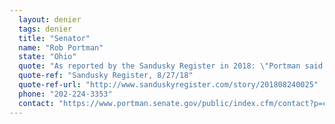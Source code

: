 ```yaml
---
  layout: denier
  tags: denier
  title: "Senator"
  name: "Rob Portman"
  state: "Ohio"
  quote: "As reported by the Sandusky Register in 2018: \"Portman said he believes the Earth is warming; the data is clear. It’s less clear on how much of that is man-made, but 'I’m willing to err on the side of saying that human involvement is part of it,' he said ... Summing up his [climate] change views, Portman said, 'I believe we know enough to know we have to do something. I believe there are some sensible things we can do that don’t have a big negative economic impact.'\""
  quote-ref: "Sandusky Register, 8/27/18"
  quote-ref-url: "http://www.sanduskyregister.com/story/201808240025"
  phone: "202-224-3353"
  contact: "https://www.portman.senate.gov/public/index.cfm/contact?p=contact-form"
---
```

